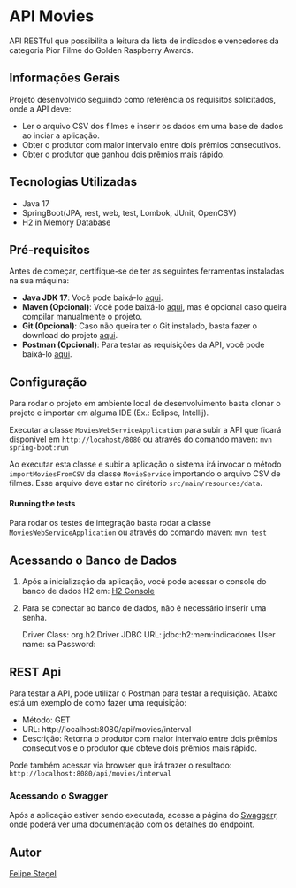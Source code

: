 # API Movies

API RESTful que possibilita a leitura da lista de indicados e vencedores da categoria Pior Filme do Golden Raspberry Awards.

## Informações Gerais
Projeto desenvolvido seguindo como referência os requisitos solicitados, onde a API deve:
* Ler o arquivo CSV dos filmes e inserir os dados em uma base de dados ao inciar a aplicação.
* Obter o  produtor com  maior  intervalo  entre  dois  prêmios consecutivos.
* Obter o  produtor que ganhou  dois  prêmios mais rápido.

## Tecnologias Utilizadas

* Java 17
* SpringBoot(JPA, rest, web, test, Lombok, JUnit, OpenCSV)
* H2 in Memory Database

## Pré-requisitos

Antes de começar, certifique-se de ter as seguintes ferramentas instaladas na sua máquina:

- **Java JDK 17**: Você pode baixá-lo [aqui](https://www.oracle.com/br/java/technologies/downloads/#java17).
- **Maven (Opcional)**: Você pode baixá-lo [aqui](https://dlcdn.apache.org/maven/maven-3/3.9.4/binaries/apache-maven-3.9.4-bin.zip), mas é opcional caso queira compilar manualmente o projeto.
- **Git (Opcional)**: Caso não queira ter o Git instalado, basta fazer o download do projeto [aqui](https://git-scm.com/downloads).
- **Postman (Opcional)**: Para testar as requisições da API, você pode baixá-lo [aqui](https://www.postman.com/downloads/).

## Configuração

Para rodar o projeto em ambiente local de desenvolvimento basta clonar o projeto e importar em alguma IDE (Ex.: Eclipse, Intellij).

Executar a classe ``` MoviesWebServiceApplication ``` para subir a API que ficará disponível em ```http://locahost/8080``` ou através do comando maven: ```mvn spring-boot:run```

Ao executar esta classe e subir a aplicação o sistema irá invocar o método ```importMoviesFromCSV``` da classe ```MovieService``` importando o arquivo CSV de filmes.
Esse arquivo deve estar no dirétorio ```src/main/resources/data```.

#### Running the tests
Para rodar os testes de integração basta rodar a classe ```MoviesWebServiceApplication``` ou através do comando maven: ```mvn test```

## Acessando o Banco de Dados

1. Após a inicialização da aplicação, você pode acessar o console do banco de dados H2 em: [H2 Console](http://localhost:8080/h2-console)

2. Para se conectar ao banco de dados, não é necessário inserir uma senha.

    Driver Class: org.h2.Driver
    JDBC URL: jdbc:h2:mem:indicadores
    User name: sa
    Password:


## REST Api

Para testar a API, pode utilizar o Postman para testar a requisição. Abaixo está um exemplo de como fazer uma requisição:

- Método: GET
- URL: http://localhost:8080/api/movies/interval
- Descrição: Retorna o produtor com maior intervalo entre dois prêmios consecutivos e o produtor que obteve dois prêmios mais rápido.

Pode também acessar via browser que irá trazer o resultado: `http://localhost:8080/api/movies/interval`

### Acessando o Swagger
Após a aplicação estiver sendo executada, acesse a página do [Swagger](http://localhost:8080/swagger-ui.html)r, onde poderá ver uma documentação com os detalhes do endpoint.


## Autor

[Felipe Stegel](https://www.linkedin.com/in/felipestegel/)
